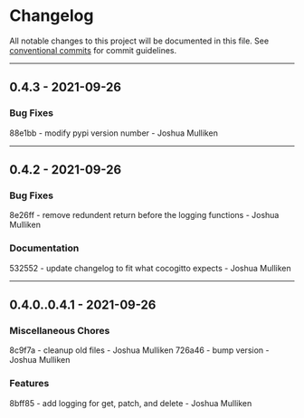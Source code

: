 # Changelog
All notable changes to this project will be documented in this file.
See [conventional commits](https://www.conventionalcommits.org/) for commit guidelines.

- - -
## 0.4.3 - 2021-09-26


### Bug Fixes

88e1bb - modify pypi version number - Joshua Mulliken


- - -
## 0.4.2 - 2021-09-26


### Bug Fixes

8e26ff - remove redundent return before the logging functions - Joshua Mulliken


### Documentation

532552 - update changelog to fit what cocogitto expects - Joshua Mulliken


- - -
## 0.4.0..0.4.1 - 2021-09-26


### Miscellaneous Chores

8c9f7a - cleanup old files - Joshua Mulliken
726a46 - bump version - Joshua Mulliken

### Features

8bff85 - add logging for get, patch, and delete - Joshua Mulliken


